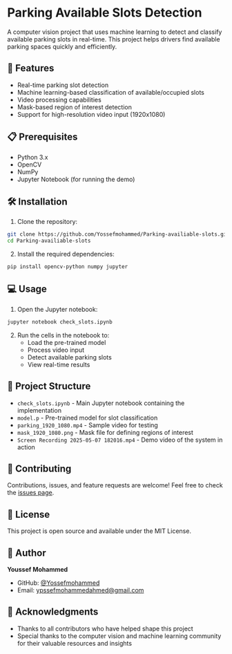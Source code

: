 # Parking Available Slots Detection

A computer vision project that uses machine learning to detect and classify available parking slots in real-time. This project helps drivers find available parking spaces quickly and efficiently.

## 🚀 Features

- Real-time parking slot detection
- Machine learning-based classification of available/occupied slots
- Video processing capabilities
- Mask-based region of interest detection
- Support for high-resolution video input (1920x1080)

## 📋 Prerequisites

- Python 3.x
- OpenCV
- NumPy
- Jupyter Notebook (for running the demo)

## 🛠️ Installation

1. Clone the repository:
```bash
git clone https://github.com/Yossefmohammed/Parking-availiable-slots.git
cd Parking-availiable-slots
```

2. Install the required dependencies:
```bash
pip install opencv-python numpy jupyter
```

## 💻 Usage

1. Open the Jupyter notebook:
```bash
jupyter notebook check_slots.ipynb
```

2. Run the cells in the notebook to:
   - Load the pre-trained model
   - Process video input
   - Detect available parking slots
   - View real-time results

## 📁 Project Structure

- `check_slots.ipynb` - Main Jupyter notebook containing the implementation
- `model.p` - Pre-trained model for slot classification
- `parking_1920_1080.mp4` - Sample video for testing
- `mask_1920_1080.png` - Mask file for defining regions of interest
- `Screen Recording 2025-05-07 182016.mp4` - Demo video of the system in action

## 🤝 Contributing

Contributions, issues, and feature requests are welcome! Feel free to check the [issues page](https://github.com/Yossefmohammed/Parking-availiable-slots/issues).

## 📝 License

This project is open source and available under the MIT License.

## 👤 Author

**Youssef Mohammed**
- GitHub: [@Yossefmohammed](https://github.com/Yossefmohammed)
- Email: ypssefmohammedahmed@gmail.com

## 🙏 Acknowledgments

- Thanks to all contributors who have helped shape this project
- Special thanks to the computer vision and machine learning community for their valuable resources and insights
